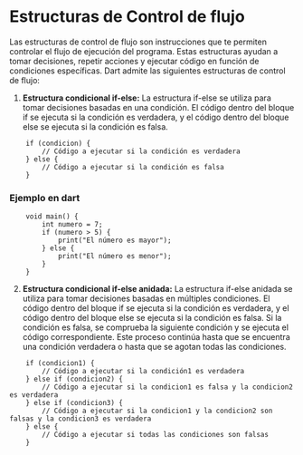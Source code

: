 # Estructuras de Control de flujo
Las estructuras de control de flujo son instrucciones que te permiten controlar el flujo de ejecución del programa. Estas estructuras ayudan a tomar decisiones, repetir acciones y ejecutar código en función de condiciones específicas. Dart admite las siguientes estructuras de control de flujo:

1. **Estructura condicional if-else:** La estructura if-else se utiliza para tomar decisiones basadas en una condición. El código dentro del bloque if se ejecuta si la condición es verdadera, y el código dentro del bloque else se ejecuta si la condición es falsa.
```
    if (condicion) {
        // Código a ejecutar si la condición es verdadera
    } else {
        // Código a ejecutar si la condición es falsa
    }  
```
### Ejemplo en dart

```
    void main() {
        int numero = 7;
        if (numero > 5) {
            print("El número es mayor");
        } else {
            print("El número es menor");
        }
    }
```
2. **Estructura condicional if-else anidada:** La estructura if-else anidada se utiliza para tomar decisiones basadas en múltiples condiciones. El código dentro del bloque if se ejecuta si la condición es verdadera, y el código dentro del bloque else se ejecuta si la condición es falsa. Si la condición es falsa, se comprueba la siguiente condición y se ejecuta el código correspondiente. Este proceso continúa hasta que se encuentra una condición verdadera o hasta que se agotan todas las condiciones.
```
    if (condicion1) {
        // Código a ejecutar si la condición1 es verdadera
    } else if (condicion2) {
        // Código a ejecutar si la condicion1 es falsa y la condicion2 es verdadera
    } else if (condicion3) {
        // Código a ejecutar si la condicion1 y la condicion2 son falsas y la condicion3 es verdadera
    } else {
        // Código a ejecutar si todas las condiciones son falsas
    }
```
